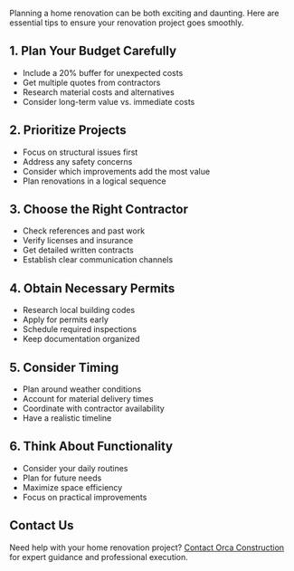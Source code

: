 Planning a home renovation can be both exciting and daunting. Here are essential tips to ensure your renovation project goes smoothly.

## 1. Plan Your Budget Carefully

- Include a 20% buffer for unexpected costs
- Get multiple quotes from contractors
- Research material costs and alternatives
- Consider long-term value vs. immediate costs

## 2. Prioritize Projects

- Focus on structural issues first
- Address any safety concerns
- Consider which improvements add the most value
- Plan renovations in a logical sequence

## 3. Choose the Right Contractor

- Check references and past work
- Verify licenses and insurance
- Get detailed written contracts
- Establish clear communication channels

## 4. Obtain Necessary Permits

- Research local building codes
- Apply for permits early
- Schedule required inspections
- Keep documentation organized

## 5. Consider Timing

- Plan around weather conditions
- Account for material delivery times
- Coordinate with contractor availability
- Have a realistic timeline

## 6. Think About Functionality

- Consider your daily routines
- Plan for future needs
- Maximize space efficiency
- Focus on practical improvements

## Contact Us

Need help with your home renovation project? [Contact Orca Construction](../../contact.html) for expert guidance and professional execution. 